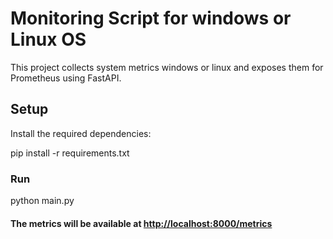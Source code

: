 # Monitoring Script for windows or Linux OS

This project collects system metrics windows or linux and exposes them for Prometheus using FastAPI.

## Setup

Install the required dependencies:

pip install -r requirements.txt

### Run

python main.py

#### The metrics will be available at <http://localhost:8000/metrics>

